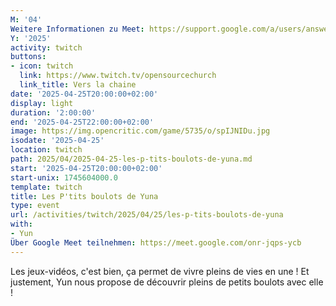 ```yaml
---
M: '04'
Weitere Informationen zu Meet: https://support.google.com/a/users/answer/9282720
Y: '2025'
activity: twitch
buttons:
- icon: twitch
  link: https://www.twitch.tv/opensourcechurch
  link_title: Vers la chaine
date: '2025-04-25T20:00:00+02:00'
display: light
duration: '2:00:00'
end: '2025-04-25T22:00:00+02:00'
image: https://img.opencritic.com/game/5735/o/spIJNIDu.jpg
isodate: '2025-04-25'
location: twitch
path: 2025/04/2025-04-25-les-p-tits-boulots-de-yuna.md
start: '2025-04-25T20:00:00+02:00'
start-unix: 1745604000.0
template: twitch
title: Les P'tits boulots de Yuna
type: event
url: /activities/twitch/2025/04/25/les-p-tits-boulots-de-yuna
with:
- Yun
Über Google Meet teilnehmen: https://meet.google.com/onr-jqps-ycb
---
```

Les jeux-vidéos, c'est bien, ça permet de vivre pleins de vies en une ! Et justement, Yun nous propose de découvrir pleins de petits boulots avec elle !
